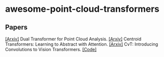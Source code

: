 # awesome-point-cloud-transformers

## Papers

[[Arxiv]](https://arxiv.org/pdf/2104.13044.pdf) Dual Transformer for Point Cloud Analysis.
[[Arxiv]](https://arxiv.org/pdf/2102.08606.pdf) Centroid Transformers: Learning to Abstract with Attention.
[[Arxiv]](https://arxiv.org/pdf/2103.15808.pdf) CvT: Introducing Convolutions to Vision Transformers. [[Code]](https://github.com/microsoft/CvT)
